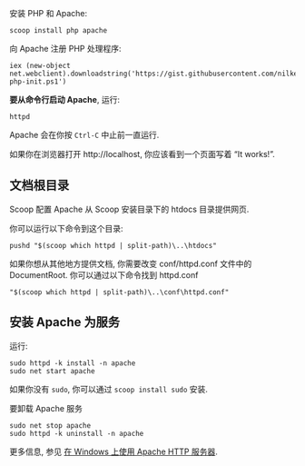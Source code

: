 安装 PHP 和 Apache:

    scoop install php apache

向 Apache 注册 PHP 处理程序:

    iex (new-object net.webclient).downloadstring('https://gist.githubusercontent.com/nilkesede/c98a275b80b6d373131df82eaba96c63/raw/apache-php-init.ps1')

**要从命令行启动 Apache**, 运行:

    httpd

Apache 会在你按 `Ctrl-C` 中止前一直运行.

如果你在浏览器打开 http://localhost, 你应该看到一个页面写着 &ldquo;It works!&rdquo;.

## 文档根目录
Scoop 配置 Apache 从 Scoop 安装目录下的 htdocs 目录提供网页.

你可以运行以下命令到这个目录:
    
    pushd "$(scoop which httpd | split-path)\..\htdocs"

如果你想从其他地方提供文档, 你需要改变 conf/httpd.conf 文件中的 DocumentRoot. 你可以通过以下命令找到 httpd.conf

    "$(scoop which httpd | split-path)\..\conf\httpd.conf"

## 安装 Apache 为服务

运行:

    sudo httpd -k install -n apache
    sudo net start apache

如果你没有 `sudo`, 你可以通过 `scoop install sudo` 安装.

要卸载 Apache 服务

    sudo net stop apache
    sudo httpd -k uninstall -n apache

更多信息, 参见 [在 Windows 上使用 Apache HTTP 服务器](http://httpd.apache.org/docs/current/platform/windows.html).
